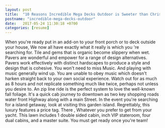 ```yaml
---
layout: post
title:  "10 Reasons Incredible Mega Decks Outdoor is Sweeter than Christmas Morning"
postname: "incredible-mega-decks-outdoor"
date:   2017-05-24 11:30:18 +0700
categories: [resume]
---
```

When you're ready put in an add-on to your front porch or to deck outside your house, We now all have exactly what it really is which you 're searching for. Tile and gems that is organic become slippery when wet. Pavers are wonderful and empower for a range of design alternatives. Pavers work effectively with distinct hardscapes to produce a style and design that is cohesive. You won't need to miss Music. And playing with music generally wind up. You are unable to obey music which doesn't harken straight back to your own social experience. Watch out for as much as 8 hours and not replicate something much like twice, perhaps not unless you desire to. An zip line ride is the perfect system to love the well-known fall foliage. It's a quick cab journey to downtown as two key shopping roads water front Highway along with a main Street. In the event you're searching for a island getaway, look at visiting this garden island. Regrettably, this luxury features a price tag. There , Whatever you prefer to get from your yacht. This lawn includes 1 double sided cabin, inch VIP stateroom, four dual cabins, and a master suite. You must get ready once you're team!
